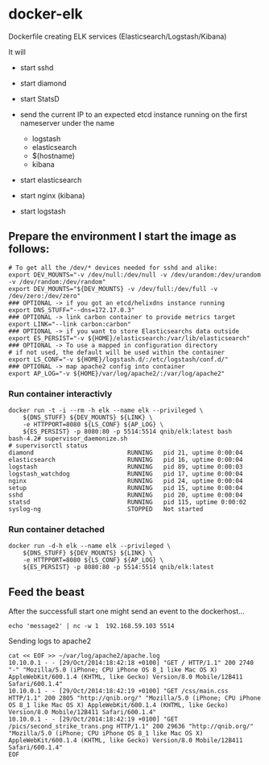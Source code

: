 docker-elk
==========

Dockerfile creating ELK services (Elasticsearch/Logstash/Kibana)

It will

- start sshd
- start diamond
- start StatsD
- send the current IP to an expected etcd instance running on the first nameserver under the name

  - logstash
  - elasticsearch
  - $(hostname)
  - kibana

- start elasticsearch
- start nginx (kibana)
- start logstash


## Prepare the environment I start the image as follows:

```
# To get all the /dev/* devices needed for sshd and alike:
export DEV_MOUNTS="-v /dev/null:/dev/null -v /dev/urandom:/dev/urandom -v /dev/random:/dev/random"
export DEV_MOUNTS="${DEV_MOUNTS} -v /dev/full:/dev/full -v /dev/zero:/dev/zero"
### OPTIONAL -> if you got an etcd/helixdns instance running
export DNS_STUFF="--dns=172.17.0.3"
### OPTIONAL -> link carbon container to provide metrics target
export LINK="--link carbon:carbon"
### OPTIONAL -> if you want to store Elasticsearchs data outside 
export ES_PERSIST="-v ${HOME}/elasticsearch:/var/lib/elasticsearch"
### OPTIONAL -> To use a mapped in configuration directory
# if not used, the default will be used within the container
export LS_CONF="-v ${HOME}/logstash.d/:/etc/logstash/conf.d/"
### OPTIONAL -> map apache2 config into container
export AP_LOG="-v ${HOME}/var/log/apache2/:/var/log/apache2"
```
### Run container interactivly
```
docker run -t -i --rm -h elk --name elk --privileged \
    ${DNS_STUFF} ${DEV_MOUNTS} ${LINK} \
    -e HTTPPORT=8080 ${LS_CONF} ${AP_LOG} \
    ${ES_PERSIST} -p 8080:80 -p 5514:5514 qnib/elk:latest bash
bash-4.2# supervisor_daemonize.sh
# supervisorctl status
diamond                          RUNNING   pid 21, uptime 0:00:04
elasticsearch                    RUNNING   pid 16, uptime 0:00:04
logstash                         RUNNING   pid 89, uptime 0:00:03
logstash_watchdog                RUNNING   pid 17, uptime 0:00:04
nginx                            RUNNING   pid 24, uptime 0:00:04
setup                            RUNNING   pid 15, uptime 0:00:04
sshd                             RUNNING   pid 20, uptime 0:00:04
statsd                           RUNNING   pid 115, uptime 0:00:02
syslog-ng                        STOPPED   Not started
```

### Run container detached
```
docker run -d-h elk --name elk --privileged \
    ${DNS_STUFF} ${DEV_MOUNTS} ${LINK} \
    -e HTTPPORT=8080 ${LS_CONF} ${AP_LOG} \
    ${ES_PERSIST} -p 8080:80 -p 5514:5514 qnib/elk:latest 
```

## Feed the beast

After the successfull start one might send an event to the dockerhost...

```
echo 'message2' | nc -w 1  192.168.59.103 5514
```

Sending logs to apache2

```
cat << EOF >> ~/var/log/apache2/apache.log
10.10.0.1 - - [29/Oct/2014:18:42:18 +0100] "GET / HTTP/1.1" 200 2740 "-" "Mozilla/5.0 (iPhone; CPU iPhone OS 8_1 like Mac OS X) AppleWebKit/600.1.4 (KHTML, like Gecko) Version/8.0 Mobile/12B411 Safari/600.1.4"
10.10.0.1 - - [29/Oct/2014:18:42:19 +0100] "GET /css/main.css HTTP/1.1" 200 2805 "http://qnib.org/" "Mozilla/5.0 (iPhone; CPU iPhone OS 8_1 like Mac OS X) AppleWebKit/600.1.4 (KHTML, like Gecko) Version/8.0 Mobile/12B411 Safari/600.1.4"
10.10.0.1 - - [29/Oct/2014:18:42:19 +0100] "GET /pics/second_strike_trans.png HTTP/1.1" 200 29636 "http://qnib.org/" "Mozilla/5.0 (iPhone; CPU iPhone OS 8_1 like Mac OS X) AppleWebKit/600.1.4 (KHTML, like Gecko) Version/8.0 Mobile/12B411 Safari/600.1.4"
EOF
```


